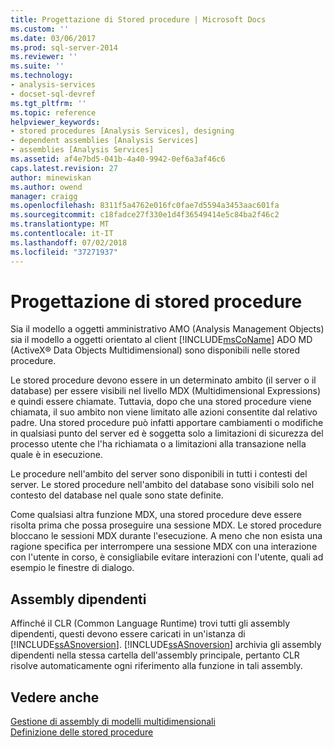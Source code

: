 ```yaml
---
title: Progettazione di Stored procedure | Microsoft Docs
ms.custom: ''
ms.date: 03/06/2017
ms.prod: sql-server-2014
ms.reviewer: ''
ms.suite: ''
ms.technology:
- analysis-services
- docset-sql-devref
ms.tgt_pltfrm: ''
ms.topic: reference
helpviewer_keywords:
- stored procedures [Analysis Services], designing
- dependent assemblies [Analysis Services]
- assemblies [Analysis Services]
ms.assetid: af4e7bd5-041b-4a40-9942-0ef6a3af46c6
caps.latest.revision: 27
author: minewiskan
ms.author: owend
manager: craigg
ms.openlocfilehash: 8311f5a4762e016fc0fae7d5594a3453aac601fa
ms.sourcegitcommit: c18fadce27f330e1d4f36549414e5c84ba2f46c2
ms.translationtype: MT
ms.contentlocale: it-IT
ms.lasthandoff: 07/02/2018
ms.locfileid: "37271937"
---
```

# <a name="designing-stored-procedures"></a>Progettazione di stored procedure
  Sia il modello a oggetti amministrativo AMO (Analysis Management Objects) sia il modello a oggetti orientato al client [!INCLUDE[msCoName](../../includes/msconame-md.md)] ADO MD (ActiveX® Data Objects Multidimensional) sono disponibili nelle stored procedure.  
  
 Le stored procedure devono essere in un determinato ambito (il server o il database) per essere visibili nel livello MDX (Multidimensional Expressions) e quindi essere chiamate. Tuttavia, dopo che una stored procedure viene chiamata, il suo ambito non viene limitato alle azioni consentite dal relativo padre. Una stored procedure può infatti apportare cambiamenti o modifiche in qualsiasi punto del server ed è soggetta solo a limitazioni di sicurezza del processo utente che l'ha richiamata o a limitazioni alla transazione nella quale è in esecuzione.  
  
 Le procedure nell'ambito del server sono disponibili in tutti i contesti del server. Le stored procedure nell'ambito del database sono visibili solo nel contesto del database nel quale sono state definite.  
  
 Come qualsiasi altra funzione MDX, una stored procedure deve essere risolta prima che possa proseguire una sessione MDX. Le stored procedure bloccano le sessioni MDX durante l'esecuzione. A meno che non esista una ragione specifica per interrompere una sessione MDX con una interazione con l'utente in corso, è consigliabile evitare interazioni con l'utente, quali ad esempio le finestre di dialogo.  
  
## <a name="dependent-assemblies"></a>Assembly dipendenti  
 Affinché il CLR (Common Language Runtime) trovi tutti gli assembly dipendenti, questi devono essere caricati in un'istanza di [!INCLUDE[ssASnoversion](../../includes/ssasnoversion-md.md)]. [!INCLUDE[ssASnoversion](../../includes/ssasnoversion-md.md)] archivia gli assembly dipendenti nella stessa cartella dell'assembly principale, pertanto CLR risolve automaticamente ogni riferimento alla funzione in tali assembly.  
  
## <a name="see-also"></a>Vedere anche  
 [Gestione di assembly di modelli multidimensionali](../multidimensional-models/multidimensional-model-assemblies-management.md)   
 [Definizione delle stored procedure](../multidimensional-models-extending-olap-stored-procedures/defining-stored-procedures.md)  
  
  
